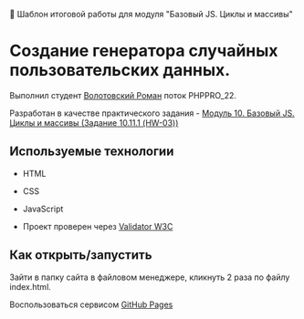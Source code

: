 🚀 Шаблон итоговой работы для модуля "Базовый JS. Циклы и массивы"

# Создание генератора случайных пользовательских данных.
Выполнил студент [Волотовский Роман](https://github.com/Volotovskii/task_10) поток PHPPRO_22.

Разработан в качестве практического задания - <a href = "https://apps.skillfactory.ru/learning/course/course-v1:SkillFactory+PHPPRO+2022/block-v1:SkillFactory+PHPPRO+2022+type@sequential+block@4cf9dcc796494b069bd660a2ce546547/block-v1:SkillFactory+PHPPRO+2022+type@vertical+block@4e06234e0e284d829ea93ad9ead232fc"> Модуль 10. Базовый JS. Циклы и массивы (Задание 10.11.1 (HW-03)) </a>

## Используемые технологии

* HTML

* CSS 

* JavaScript

* Проект проверен через <a href="https://validator.w3.org/#validate_by_upload" target="_blank">Validator W3C</a>

## Как открыть/запустить

Зайти в папку сайта в файловом менеджере, кликнуть 2 раза по файлу index.html.

Воспользоваться сервисом <a href = "https://volotovskii.github.io/task_10/" target="_blank">GitHub Pages</a>